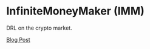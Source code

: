 # InfiniteMoneyMaker (IMM)

DRL on the crypto market.

[Blog Post](http://horuselohim.com//posts/projects/IMM/0/)